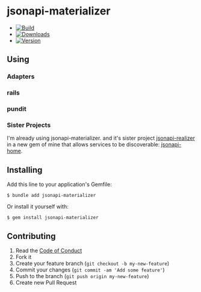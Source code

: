 # jsonapi-materializer

  - [![Build](http://img.shields.io/travis-ci/krainboltgreene/jsonapi-materializer.rb.svg?style=flat-square)](https://travis-ci.org/krainboltgreene/jsonapi-materializer.rb)
  - [![Downloads](http://img.shields.io/gem/dtv/jsonapi-materializer.svg?style=flat-square)](https://rubygems.org/gems/jsonapi-materializer)
  - [![Version](http://img.shields.io/gem/v/jsonapi-materializer.svg?style=flat-square)](https://rubygems.org/gems/jsonapi-materializer)



## Using




### Adapters




### rails




### pundit




### Sister Projects

I'm already using jsonapi-materializer. and it's sister project [jsonapi-realizer](https://github.com/krainboltgreene/jsonapi-realizer.rb) in a new gem of mine that allows services to be discoverable: [jsonapi-home](https://github.com/krainboltgreene/jsonapi-home.rb).


## Installing

Add this line to your application's Gemfile:

    $ bundle add jsonapi-materializer

Or install it yourself with:

    $ gem install jsonapi-materializer


## Contributing

  1. Read the [Code of Conduct](/CONDUCT.md)
  2. Fork it
  3. Create your feature branch (`git checkout -b my-new-feature`)
  4. Commit your changes (`git commit -am 'Add some feature'`)
  5. Push to the branch (`git push origin my-new-feature`)
  6. Create new Pull Request
